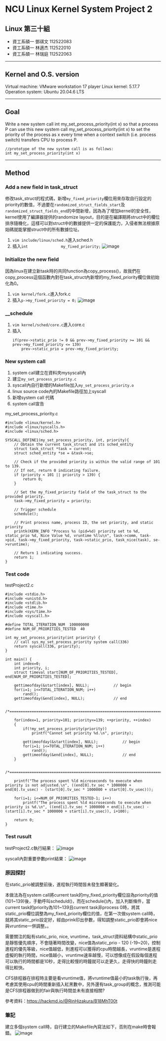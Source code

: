 # NCU Linux Kernel System Project 2

## Linux 第三十組

* 資工系碩一 鄧祺文 112522083
* 資工系碩一 林適杰 112522010
* 資工系碩一 林瑞庭 112522063

---

## Kernel and O.S. version
Virtual machine: VMware workstation 17 player
Linux kernel: 5.17.7
Operation system: Ubuntu 20.04.6 LTS

---

## Goal
Write a new system call int my_set_process_priority(int x) so that a process P can use this new system call my_set_process_priority(int x) to set the priority of the process as x every time when a context switch (i.e. process switch) transfers CPU to process P.
```
//prototype of the new system call is as follows:     
int my_set_process_priority(int x)
```

---

## Method

### Add a new field in task_struct
修改task_struct的程式碼，新增`my_fixed_priority`欄位用來存取自行設定的priority的數值，不過要在`randomized_struct_fields_start`及`randomized_struct_fields_end`的中間新增，因為為了增加kernel的安全性，kernel使用了編譯器提供的randomize layout，目的是在編譯期將struct中的欄位排序隨機化，這樣可以對struct中的數據提供一定的保護能力，入侵者無法根據原始碼就能掌握struct中的所有數據位址。
1. `vim include/linux/sched.h`進入sched.h
2. 插入`int				my_fixed_priority;`
![image](https://hackmd.io/_uploads/ByaOBDEOp.png)

### Initialize the new field
因為linux在建立新task時的共同function為copy_process()，故我們在copy_process這個函數內對在task_struct內新增的my_fixed_priority欄位做初始化為0。
1. `vim kernel/fork.c`進入fork.c
2. 插入`p->my_fixed_priority = 0;`
![image](https://hackmd.io/_uploads/HJ1Sjgv_T.png)

### __schedule

1. `vim kernel/sched/core.c`進入core.c
2. 插入
    ```
    if(prev->static_prio != 0 && prev->my_fixed_priority >= 101 && prev->my_fixed_priority <= 139)
        prev->static_prio = prev->my_fixed_priority;
    ```

### New system call
1. system call建立在資料夾mysyscall內
2. 建立`my_set_process_priority.c`
3. syscall內自行新增的Makefile加入`my_set_process_priority.o`
4. linux source code內的Makefile路徑加上syscall
5. 新增system call 代碼
6. system call宣告

my_set_process_priority.c
```
#include <linux/kernel.h>
#include <linux/syscalls.h>
#include <linux/sched.h>

SYSCALL_DEFINE1(my_set_process_priority, int, priority){
    // Obtain the current task_struct and its sched_entity
    struct task_struct *task = current;
    struct sched_entity *se = &task->se;
    
    // Check if the provided priority is within the valid range of 101 to 139.
    // If not, return 0 indicating failure.
    if (priority < 101 || priority > 139) {
        return 0;
    }

    // Set the my_fixed_priority field of the task_struct to the provided priority.
    task->my_fixed_priority = priority;

    // Trigger schedule
    schedule();

    // Print process name, process ID, the set priority, and static priority
    printk(KERN_INFO "Process %s (pid=%d) priority set to %d, static_prio %d, Nice Value %d, vruntime %llu\n", task->comm, task->pid, task->my_fixed_priority, task->static_prio, task_nice(task), se->vruntime);

    // Return 1 indicating success.
    return 1;
}
```

### Test code
testProject2.c
```
#include <stdio.h>
#include <unistd.h>
#include <stdlib.h>
#include <time.h>
#include <sys/time.h>
#include <syscall.h>

#define TOTAL_ITERATION_NUM  100000000
#define NUM_OF_PRIORITIES_TESTED  40

int my_set_process_priority(int priority) {
    // call sys_my_set_process_priority system call(336)
    return syscall(336, priority);
}

int main() {
    int index=0;
    int priority, i;
    struct timeval start[NUM_OF_PRIORITIES_TESTED], end[NUM_OF_PRIORITIES_TESTED];

    gettimeofday(&start[index], NULL);           // begin
    for(i=1; i<=TOTAL_ITERATION_NUM; i++)
        rand();
    gettimeofday(&end[index], NULL);             // end

    /*================================================================================*/

    for(index=1, priority=101; priority<=139; ++priority, ++index)
    {
        if(!my_set_process_priority(priority))
            printf("Cannot set priority %d.\n", priority);  
                      
        gettimeofday(&start[index], NULL);           // begin
        for(i=1; i<=TOTAL_ITERATION_NUM; i++)
            rand();
        gettimeofday(&end[index], NULL);             // end                       
    }

    /*================================================================================*/

    printf("The process spent %ld microseconds to execute when priority is not adjusted.\n", ((end[0].tv_sec * 1000000 + end[0].tv_usec) - (start[0].tv_sec * 1000000 + start[0].tv_usec)));

    for(i=1; i<=NUM_OF_PRIORITIES_TESTED-1; i++)
        printf("The process spent %ld microseconds to execute when priority is %d.\n", ((end[i].tv_sec * 1000000 + end[i].tv_usec) - (start[i].tv_sec * 1000000 + start[i].tv_usec)), i+100);

    return 0;
}
```

### Test rusult
testProject2.c執行結果：
![image](https://hackmd.io/_uploads/BykD0NwOT.png)

syscall內對重要參數print結果：
![image](https://hackmd.io/_uploads/H1h_AEP_a.png)

### 原因探討
在static_prio被調整前後，進程執行時間皆未發生顯著變化。

本做法為在system call將current task的my_fixed_priority欄位設為priority的值(101~139)後，手動呼叫scheduld()，而在schedule()內，加入判斷條件，當current task的priority為101~139且current task非process 0時，將其static_prio欄位調整為my_fixed_priority欄位的值，在第一次做system call時，就將其static_prio設定好，經由prink印出參數，得知調整static_prio即會將nice與vruntime一併調整。。

需要關注的點有static_prio, nice, vruntime，task_struct資料結構中static_prio是靜態優先順序，不會隨著時間改變，nice值為static_prio - 120 (-19~20)，控制進程的優先等級，nice值越低，則進程可以獲得的cpu時間越長，vruntime是進程虛擬的執行時間，nice值越小，vruntime速率越慢，可以想像成在假設每個進程可以執行的時間都是10秒，走得比較慢的時鐘就可以走更久，走得快的時鐘則走得比較快。

CFS排程器在排程時主要是看vruntime值，將vruntime值最小的task執行後，再考慮其使用cpu的時間重新插入紅黑數中，另外還有task_group的概念，推測可能是CFS排程器做到的fair與執行時間並未有直接相關?

參考資料：https://hackmd.io/@RinHizakura/B18MhT00t

### 筆記
建立多個system call時，自行建立的Makefile內寫法如下，否則在make時會報錯。
![image](https://hackmd.io/_uploads/ry8gUrS_T.png)
